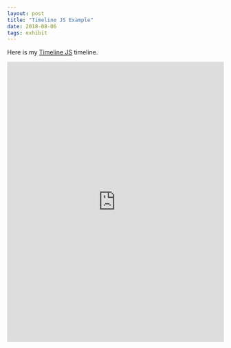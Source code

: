 ```yaml
---
layout: post
title: "Timeline JS Example"
date: 2018-08-06
tags: exhibit
---
```

<div class="blurb">
	<p>Here is my <a href="https://timeline.knightlab.com/">Timeline JS</a> timeline.</p>
	<iframe src='https://cdn.knightlab.com/libs/timeline3/latest/embed/index.html?source=1dDBU-Ty7BfnTJqsORPtanXbKCyt5n-g2CpoyM5fNQ4s&font=Default&lang=en&initial_zoom=2&height=650' width='100%' height='650' webkitallowfullscreen mozallowfullscreen allowfullscreen frameborder='0'></iframe>
</div><!-- /.blurb -->
